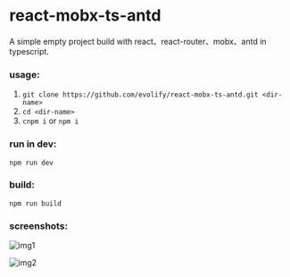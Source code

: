 # react-mobx-ts-antd

A simple empty project build with react、react-router、mobx、antd in typescript.

[Demo]:http://evolify.oschina.io/demo/react-mobx-ts/#/

### usage:

1. `git clone https://github.com/evolify/react-mobx-ts-antd.git <dir-name>`  
2. `cd <dir-name>`
3. `cnpm i` or `npm i`

### run in dev:

`npm run dev`

### build:

`npm run build`

### screenshots:

![img1](http://omhilu54r.bkt.clouddn.com/pic/react-mobx-ts-antd/QQ%E6%B5%8F%E8%A7%88%E5%99%A8%E6%88%AA%E5%9B%BE_20170913204028_5D8533D53B294a3eABD9DED57CAB16EA.jpg)

![img2](http://omhilu54r.bkt.clouddn.com/pic/react-mobx-ts-antd/QQ%E6%B5%8F%E8%A7%88%E5%99%A8%E6%88%AA%E5%9B%BE_20170913204041_6F20E3CD7C2346c1B724926BBB9FBB6E.jpg)